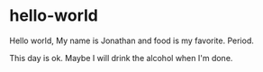 # hello-world
Hello world,
My name is Jonathan and food is my favorite.
Period.


This day is ok. Maybe I will drink the alcohol when I'm done.
